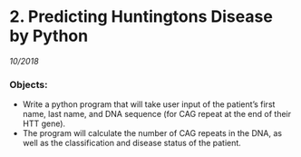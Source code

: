 # 2. Predicting Huntingtons Disease by Python

*10/2018*

### Objects:  
* Write a python program that will take user input of the patient’s first name, last name, and DNA sequence (for CAG repeat at the end of their HTT gene).   
* The program will calculate the number of CAG repeats in the DNA, as well as the classification and disease status of the patient.  
